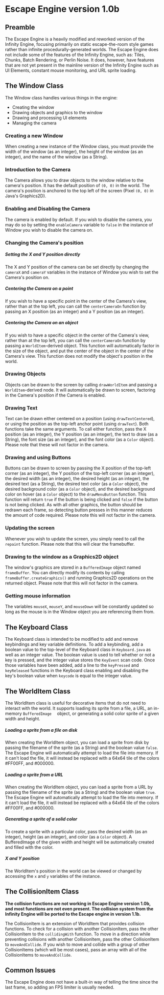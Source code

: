 # Escape Engine version 1.0b

## Preamble
The Escape Engine is a heavily modified and reworked version of the Infinity Engine, focusing primarily on static escape-the-room style games rather than infinite procedurally-generated worlds. The Escape Engine does not include some of the features of the Infinity Engine, such as: Tiles, Chunks, Batch Rendering, or Perlin Noise. It does, however, have features that are not yet present in the mainline version of the Infinity Engine such as UI Elements, constant mouse monitoring, and URL sprite loading.

## The Window Class
The Window class handles various things in the engine:

 - Creating the window
 - Drawing objects and graphics to the window
 - Drawing and processing UI elements
 - Managing the camera

### Creating a new Window
When creating a new instance of the Window class, you must provide the width of the window (as an integer), the height of the window (as an integer), and the name of the window (as a String).

### Introduction to the Camera
The Camera allows you to draw objects to the window relative to the camera's position. It has the default position of `(0, 0)` in the world. The camera's position is anchored to the top left of the screen (Pixel `(0, 0)` in Java's Graphics2D).

### Enabling and Disabling the Camera
The camera is enabled by default. If you wish to disable the camera, you may do so by setting the `enableCamera` variable to `false` in the instance of Window you wish to disable the camera on.

### Changing the Camera's position
##### Setting the X and Y position directly
The X and Y position of the camera can be set directly by changing the `cameraX` and `cameraY` variables in the instance of Window you wish to set the Camera's position on.

##### Centering the Camera on a point
If you wish to have a specific point in the center of the Camera's view, rather than at the top left, you can call the `centerCameraOn` function by passing an X position (as an integer) and a Y position (as an integer).

##### Centering the Camera on an object
If you wish to have a specific object in the center of the Camera's view, rather than at the top left, you can call the `centerCameraOn` function by passing a `WorldItem`-derived object. This function will automatically factor in the size of the object, and put the center of the object in the center of the Camera's view. This function does not modify the object's position in the world.

### Drawing Objects
Objects can be drawn to the screen by calling `drawWorldItem` and passing a `WorldItem`-derived node. It will automatically be drawn to screen, factoring in the Camera's position if the Camera is enabled.

### Drawing Text
Text can be drawn either centered on a position (using `drawTextCentered`), or using the position as the top-left anchor point (using `drawText`).  Both functions take the same arguments. To call either function, pass the X position (as an integer), the Y position (as an integer), the text to draw (as a String), the font size (as an integer), and the font color (as a `Color` object). Please note that these will not factor in the camera.

### Drawing and using Buttons
Buttons can be drawn to screen by passing the X position of the top-left corner (as an integer), the Y position of the top-left corner (as an integer), the desired width (as an integer), the desired height (as an integer), the desired text (as a String), the desired text color (as a `Color` object), the desired background color (as a `Color` object), and the desired background color on hover (as a `Color` object) to the `drawMenuButton` function. This function will return `true` if the button is being clicked and `false` if the button is not being clicked. As with all other graphics, the button should be redrawn each frame, so detecting button presses in this manner reduces the amount of code required. Please note this will not factor in the camera.

### Updating the screen
Whenever you wish to update the screen, you simply need to call the `repaint` function. Please note that this will clear the framebuffer.

### Drawing to the window as a Graphics2D object
The window's graphics are stored in a `BufferedImage` object named `frameBuffer`. You can directly modify its contents by calling `frameBuffer.createGraphics()` and running Graphics2D operations on the returned object. Please note that this will not factor in the camera.

### Getting mouse information
The variables `mouseX`, `mouseY`, and `mouseDown` will be constantly updated so long as the mouse is in the Window object you are referencing them from.

## The Keyboard Class
The Keyboard class is intended to be modified to add and remove keybindings and key variable definitions. To add a keybinding, add a boolean value to the top-level of the Keyboard class in `Keyboard.java` as well as an integer value. The boolean value is used to tell whether or not a key is pressed, and the integer value stores the `KeyEvent` scan code. Once those variables have been added, add a line to the `keyPressed` and `keyReleased` functions in the Keyboard class enabling and disabling the key's boolean value when `keycode` is equal to the integer value.

## The WorldItem Class
The WorldItem class is useful for decorative items that do not need to interact with the world. It supports loading its sprite from a file, a URL, an in-memory `BufferedImage	` object, or generating a solid color sprite of a given width and height.

##### Loading a sprite from a file on disk
When creating the WorldItem object, you can load a sprite from disk by passing the filename of the sprite (as a String) and the boolean value `false`. The Escape Engine will automatically attempt to load the file into memory. If it can't load the file, it will instead be replaced with a 64x64 tile of the colors #FF00FF, and #000000.

##### Loading a sprite from a URL
When creating the WorldItem object, you can load a sprite from a URL by passing the filename of the sprite (as a String) and the boolean value `true`. The Escape Engine will automatically attempt to load the file into memory. If it can't load the file, it will instead be replaced with a 64x64 tile of the colors #FF00FF, and #000000.

##### Generating a sprite of a solid color
To create a sprite with a particular color, pass the desired width (as an integer), height (as an integer), and color (as a `Color` object). A BufferedImage of the given width and height will be automatically created and filled with the color.

##### X and Y position
The WorldItem's position in the world can be viewed or changed by accessing the `x` and `y` variables of the instance.

## The CollisionItem Class
**The collision functions are not working in Escape Engine version 1.0b, and most functions are not even present. The collision system from the Infinity Engine will be ported to the Escape engine in version 1.1b.** 

The CollisionItem is an extension of WorldItem that provides collision functions. To check for a collision with another CollisionItem, pass the other CollisionItem to the `collidingWith` function. To move in a direction while preventing collisions with another CollisionItem, pass the other CollisionItem to `moveAndCollide`. If you wish to move and collide with a group of other CollisionItems (which will be most cases), pass an array with all of the CollisionItems to `moveAndCollide`.

## Common Issues
The Escape Engine does not have a built-in way of telling the time since the last frame, so adding an FPS limiter is usually needed.
